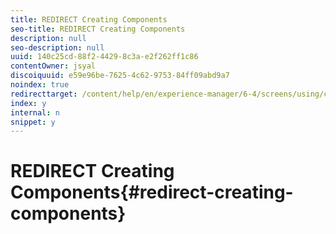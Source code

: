 ```yaml
---
title: REDIRECT Creating Components
seo-title: REDIRECT Creating Components
description: null
seo-description: null
uuid: 140c25cd-88f2-4429-8c3a-e2f262ff1c86
contentOwner: jsyal
discoiquuid: e59e96be-7625-4c62-9753-84ff09abd9a7
noindex: true
redirecttarget: /content/help/en/experience-manager/6-4/screens/using/creating-components
index: y
internal: n
snippet: y
---
```


# REDIRECT Creating Components{#redirect-creating-components}

